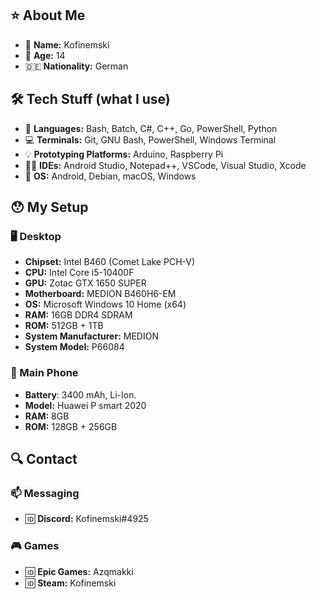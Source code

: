 ## ⭐️ About Me
* 📝 **Name:** Kofinemski
* 📆 **Age:** 14
* 🇩🇪 **Nationality:** German

## 🛠 Tech Stuff (what I use)
* 🧱 **Languages:** Bash, Batch, C#, C++, Go, PowerShell, Python
* 💻 **Terminals:** Git, GNU Bash, PowerShell, Windows Terminal
* 💡 **Prototyping Platforms:** Arduino, Raspberry Pi
* 👩‍💻 **IDEs:** Android Studio, Notepad++, VSCode, Visual Studio, Xcode
* 💾 **OS:** Android, Debian, macOS, Windows

## 😯 My Setup
### 🖥 Desktop
* **Chipset:** Intel B460 (Comet Lake PCH-V)
* **CPU:** Intel Core i5-10400F
* **GPU:** Zotac GTX 1650 SUPER
* **Motherboard:** MEDION B460H6-EM
* **OS:** Microsoft Windows 10 Home (x64)
* **RAM:** 16GB DDR4 SDRAM
* **ROM:** 512GB + 1TB
* **System Manufacturer:** MEDION
* **System Model:** P66084
### 📱 Main Phone
* **Battery**: 3400 mAh, Li-Ion.
* **Model:** Huawei P smart 2020
* **RAM:** 8GB
* **ROM:** 128GB + 256GB



## 🔍 Contact
### 📫 Messaging
* 🆔 **Discord:** Kofinemski#4925
### 🎮 Games
* 🆔 **Epic Games:** Azqmakki
* 🆔 **Steam:** Kofinemski
